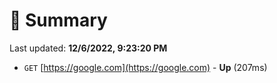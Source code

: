 # 📖 Summary
Last updated: **12/6/2022, 9:23:20 PM**

- `GET` [https://google.com](https://google.com) - **Up** (207ms)
